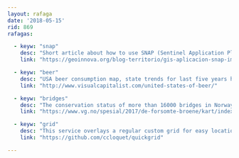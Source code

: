 ```yaml
---
layout: rafaga
date: '2018-05-15'
rid: 869
rafagas:

  - keyw: "snap"
    desc: "Short article about how to use SNAP (Sentinel Application Platform) to analyze ESA satellite imagery"
    link: "https://geoinnova.org/blog-territorio/gis-aplicacion-snap-imagenes-aereas/"

  - keyw: "beer"
    desc: "USA beer consumption map, state trends for last five years highlights this drink popularity"
    link: "http://www.visualcapitalist.com/united-states-of-beer/"

  - keyw: "bridges"
    desc: "The conservation status of more than 16000 bridges in Norway is not looking good according to their roads department"
    link: "https://www.vg.no/spesial/2017/de-forsomte-broene/kart/index-eng.php#skade"

  - keyw: "grid"
    desc: "This service overlays a regular custom grid for easy location tasks on all kind of field work"
    link: "https://github.com/ccloquet/quickgrid"

---
```

